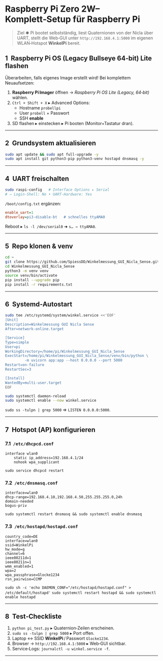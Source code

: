 # Raspberry Pi Zero 2W– Komplett‑Setup für Raspberry Pi

> Ziel ✱ Pi bootet selbstständig, liest Quaternionen von der Nicla über UART, stellt die Web‑GUI unter `http://192.168.4.1:5000` im eigenen WLAN‑Hotspot **WinkelPi** bereit.
## 1  Raspberry Pi OS (Legacy Bullseye 64‑bit) Lite flashen
Überarbeiten, falls eigenes Image erstellt wird! Bei komplettem Neuaufsetzen:
1. **Raspberry Pi Imager** öffnen → *Raspberry Pi OS Lite (Legacy, 64‑bit)* wählen.
2. `Ctrl + Shift + X` ▸ Advanced Options:
   - Hostname `probellpi`
   - User `probell` + Passwort
   - SSH **enable**
3. SD flashen ▸ einstecken ▸ Pi booten (Monitor+Tastatur dran).

---
## 2  Grundsystem aktualisieren

```bash
sudo apt update && sudo apt full-upgrade -y
sudo apt install git python3-pip python3-venv hostapd dnsmasq -y
```
---
## 4  UART freischalten

```bash
sudo raspi-config   # Interface Options ▸ Serial
# ⇒ Login‑Shell: No • UART-Hardware: Yes
```

`/boot/config.txt` ergänzen:

```ini
enable_uart=1
dtoverlay=pi3-disable-bt   # schnelles ttyAMA0
```

Reboot ▸ `ls -l /dev/serial0` ➜ `s… → ttyAMA0`.

---
## 5  Repo klonen & venv

```bash
cd ~
git clone https://github.com/SpiessDD/Winkelmessung_GUI_Nicla_Sense.git
cd Winkelmessung_GUI_Nicla_Sense
python3 -m venv venv
source venv/bin/activate
pip install --upgrade pip
pip install -r requirements.txt
```
---
## 6  Systemd‑Autostart

```bash
sudo tee /etc/systemd/system/winkel.service <<'EOF'
[Unit]
Description=Winkelmessung GUI Nicla Sense
After=network-online.target

[Service]
Type=simple
User=pi
WorkingDirectory=/home/pi/Winkelmessung_GUI_Nicla_Sense
ExecStart=/home/pi/Winkelmessung_GUI_Nicla_Sense/venv/bin/python \
         -m uvicorn app:app --host 0.0.0.0 --port 5000
Restart=on-failure
RestartSec=3

[Install]
WantedBy=multi-user.target
EOF

sudo systemctl daemon-reload
sudo systemctl enable --now winkel.service
```

`sudo ss -tulpn | grep 5000` ⇒ `LISTEN 0.0.0.0:5000`.

---
## 7  Hotspot (AP) konfigurieren

### 7.1  `/etc/dhcpcd.conf`

```text
interface wlan0
    static ip_address=192.168.4.1/24
    nohook wpa_supplicant
```

`sudo service dhcpcd restart`

### 7.2  `/etc/dnsmasq.conf`

```text
interface=wlan0
dhcp-range=192.168.4.10,192.168.4.50,255.255.255.0,24h
domain-needed
bogus-priv
```

`sudo systemctl restart dnsmasq && sudo systemctl enable dnsmasq`

### 7.3  `/etc/hostapd/hostapd.conf`

```text
country_code=DE
interface=wlan0
ssid=WinkelPi
hw_mode=g
channel=6
ieee80211d=1
ieee80211n=1
wmm_enabled=1
wpa=2
wpa_passphrase=Glocke1234
rsn_pairwise=CCMP
```

`sudo sh -c 'echo DAEMON_CONF="/etc/hostapd/hostapd.conf" > /etc/default/hostapd'` `sudo systemctl restart hostapd && sudo systemctl enable hostapd`

---
## 8  Test‑Checkliste

1. `python pi_test.py` ▸ Quaternion‑Zeilen erscheinen.
2. `sudo ss -tulpn | grep 5000` ▸ Port offen.
3. Laptop ↔ SSID **WinkelPi** / Passwort `Glocke1234`.
4. Browser → `http://192.168.4.1:5000` ▸ Web‑GUI sichtbar.
5. Service‑Logs: `journalctl -u winkel.service -f`.

---
